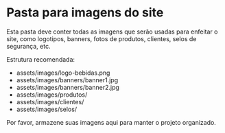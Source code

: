 # Pasta para imagens do site

Esta pasta deve conter todas as imagens que serão usadas para enfeitar o site, como logotipos, banners, fotos de produtos, clientes, selos de segurança, etc.

Estrutura recomendada:

- assets/images/logo-bebidas.png
- assets/images/banners/banner1.jpg
- assets/images/banners/banner2.jpg
- assets/images/produtos/
- assets/images/clientes/
- assets/images/selos/

Por favor, armazene suas imagens aqui para manter o projeto organizado.
